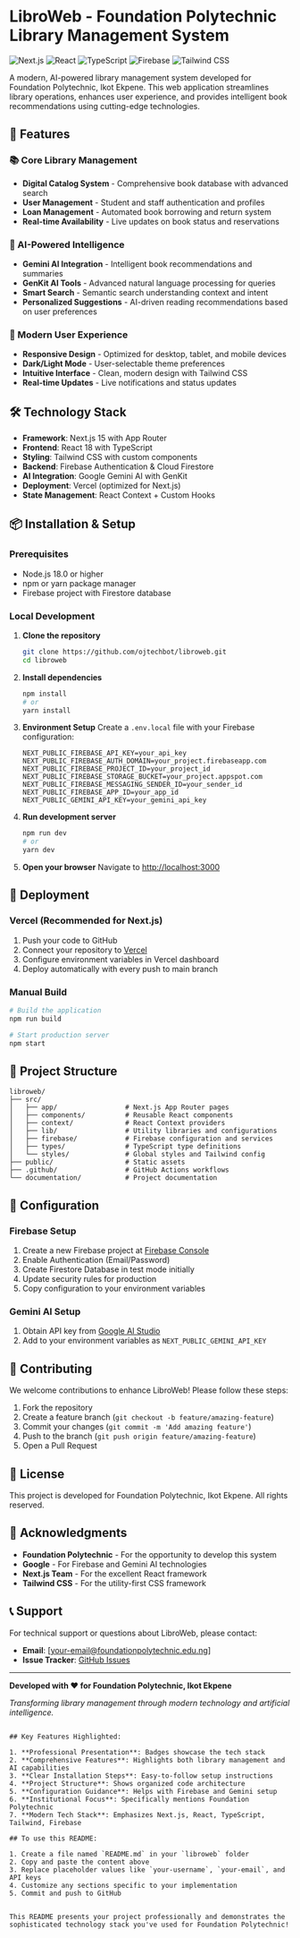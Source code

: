 # LibroWeb - Foundation Polytechnic Library Management System

![Next.js](https://img.shields.io/badge/Next.js-15.0.0-black?style=for-the-badge&logo=next.js)
![React](https://img.shields.io/badge/React-18.0-blue?style=for-the-badge&logo=react)
![TypeScript](https://img.shields.io/badge/TypeScript-5.0-blue?style=for-the-badge&logo=typescript)
![Firebase](https://img.shields.io/badge/Firebase-FFCA28?style=for-the-badge&logo=firebase&logoColor=black)
![Tailwind CSS](https://img.shields.io/badge/Tailwind_CSS-38B2AC?style=for-the-badge&logo=tailwind-css&logoColor=white)

A modern, AI-powered library management system developed for Foundation Polytechnic, Ikot Ekpene. This web application streamlines library operations, enhances user experience, and provides intelligent book recommendations using cutting-edge technologies.

## 🌟 Features

### 📚 Core Library Management
- **Digital Catalog System** - Comprehensive book database with advanced search
- **User Management** - Student and staff authentication and profiles
- **Loan Management** - Automated book borrowing and return system
- **Real-time Availability** - Live updates on book status and reservations

### 🤖 AI-Powered Intelligence
- **Gemini AI Integration** - Intelligent book recommendations and summaries
- **GenKit AI Tools** - Advanced natural language processing for queries
- **Smart Search** - Semantic search understanding context and intent
- **Personalized Suggestions** - AI-driven reading recommendations based on user preferences

### 🎨 Modern User Experience
- **Responsive Design** - Optimized for desktop, tablet, and mobile devices
- **Dark/Light Mode** - User-selectable theme preferences
- **Intuitive Interface** - Clean, modern design with Tailwind CSS
- **Real-time Updates** - Live notifications and status updates
  
## 🛠️ Technology Stack

- **Framework**: Next.js 15 with App Router
- **Frontend**: React 18 with TypeScript
- **Styling**: Tailwind CSS with custom components
- **Backend**: Firebase Authentication & Cloud Firestore
- **AI Integration**: Google Gemini AI with GenKit
- **Deployment**: Vercel (optimized for Next.js)
- **State Management**: React Context + Custom Hooks

## 📦 Installation & Setup

### Prerequisites
- Node.js 18.0 or higher
- npm or yarn package manager
- Firebase project with Firestore database

### Local Development

1. **Clone the repository**
   ```bash
   git clone https://github.com/ojtechbot/libroweb.git
   cd libroweb
   ```

2. **Install dependencies**
   ```bash
   npm install
   # or
   yarn install
   ```

3. **Environment Setup**
   Create a `.env.local` file with your Firebase configuration:
   ```env
   NEXT_PUBLIC_FIREBASE_API_KEY=your_api_key
   NEXT_PUBLIC_FIREBASE_AUTH_DOMAIN=your_project.firebaseapp.com
   NEXT_PUBLIC_FIREBASE_PROJECT_ID=your_project_id
   NEXT_PUBLIC_FIREBASE_STORAGE_BUCKET=your_project.appspot.com
   NEXT_PUBLIC_FIREBASE_MESSAGING_SENDER_ID=your_sender_id
   NEXT_PUBLIC_FIREBASE_APP_ID=your_app_id
   NEXT_PUBLIC_GEMINI_API_KEY=your_gemini_api_key
   ```

4. **Run development server**
   ```bash
   npm run dev
   # or
   yarn dev
   ```

5. **Open your browser**
   Navigate to [http://localhost:3000](http://localhost:3000)

## 🚀 Deployment

### Vercel (Recommended for Next.js)
1. Push your code to GitHub
2. Connect your repository to [Vercel](https://vercel.com)
3. Configure environment variables in Vercel dashboard
4. Deploy automatically with every push to main branch

### Manual Build
```bash
# Build the application
npm run build

# Start production server
npm start
```

## 📁 Project Structure

```
libroweb/
├── src/
│   ├── app/                 # Next.js App Router pages
│   ├── components/          # Reusable React components
│   ├── context/             # React Context providers
│   ├── lib/                 # Utility libraries and configurations
│   ├── firebase/            # Firebase configuration and services
│   ├── types/               # TypeScript type definitions
│   └── styles/              # Global styles and Tailwind config
├── public/                  # Static assets
├── .github/                 # GitHub Actions workflows
└── documentation/           # Project documentation
```

## 🔧 Configuration

### Firebase Setup
1. Create a new Firebase project at [Firebase Console](https://console.firebase.google.com)
2. Enable Authentication (Email/Password)
3. Create Firestore Database in test mode initially
4. Update security rules for production
5. Copy configuration to your environment variables

### Gemini AI Setup
1. Obtain API key from [Google AI Studio](https://makersuite.google.com/)
2. Add to your environment variables as `NEXT_PUBLIC_GEMINI_API_KEY`

## 🤝 Contributing

We welcome contributions to enhance LibroWeb! Please follow these steps:

1. Fork the repository
2. Create a feature branch (`git checkout -b feature/amazing-feature`)
3. Commit your changes (`git commit -m 'Add amazing feature'`)
4. Push to the branch (`git push origin feature/amazing-feature`)
5. Open a Pull Request

## 📄 License

This project is developed for Foundation Polytechnic, Ikot Ekpene. All rights reserved.

## 🙏 Acknowledgments

- **Foundation Polytechnic** - For the opportunity to develop this system
- **Google** - For Firebase and Gemini AI technologies
- **Next.js Team** - For the excellent React framework
- **Tailwind CSS** - For the utility-first CSS framework

## 📞 Support

For technical support or questions about LibroWeb, please contact:

- **Email**: [your-email@foundationpolytechnic.edu.ng]
- **Issue Tracker**: [GitHub Issues](https://github.com/your-username/libroweb/issues)

---

**Developed with ❤️ for Foundation Polytechnic, Ikot Ekpene**

*Transforming library management through modern technology and artificial intelligence.*
```

## Key Features Highlighted:

1. **Professional Presentation**: Badges showcase the tech stack
2. **Comprehensive Features**: Highlights both library management and AI capabilities
3. **Clear Installation Steps**: Easy-to-follow setup instructions
4. **Project Structure**: Shows organized code architecture
5. **Configuration Guidance**: Helps with Firebase and Gemini setup
6. **Institutional Focus**: Specifically mentions Foundation Polytechnic
7. **Modern Tech Stack**: Emphasizes Next.js, React, TypeScript, Tailwind, Firebase

## To use this README:

1. Create a file named `README.md` in your `libroweb` folder
2. Copy and paste the content above
3. Replace placeholder values like `your-username`, `your-email`, and API keys
4. Customize any sections specific to your implementation
5. Commit and push to GitHub


This README presents your project professionally and demonstrates the sophisticated technology stack you've used for Foundation Polytechnic!
